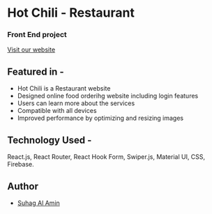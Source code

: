 # Hot Chili - Restaurant

### Front End project

[Visit our website](https://hot-chili-f6a4d.web.app/)

## Featured in -

- Hot Chili is a Restaurant website
- Designed online food orderihg website including login features
- Users can learn more about the services
- Compatible with all devices
- Improved performance by optimizing and resizing images

## Technology Used -

React.js, React Router, React Hook Form, Swiper.js, Material UI, CSS, Firebase.

## Author

- [Suhag Al Amin](https://github.com/developer-suhag)
